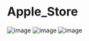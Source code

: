 # Apple_Store
![image](https://user-images.githubusercontent.com/111122684/209716676-50fe1f83-f04b-4843-b3a8-a395bedeb204.png)
![image](https://user-images.githubusercontent.com/111122684/209716692-ac67c7e7-558c-4106-9c19-a46401cc1132.png)
![image](https://user-images.githubusercontent.com/111122684/209716717-927931b3-347b-4c81-8589-09984ae851f8.png)
